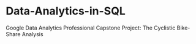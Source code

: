 # Data-Analytics-in-SQL
Google Data Analytics Professional Capstone Project: The Cyclistic Bike-Share Analysis
